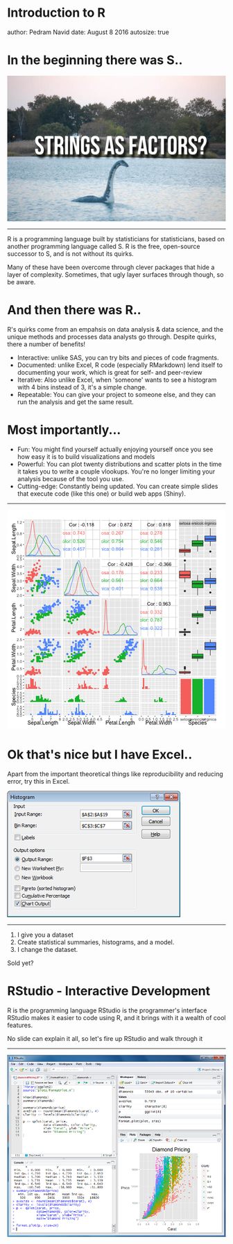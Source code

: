 Introduction to R
========================================================
author: Pedram Navid
date: August 8 2016
autosize: true

In the beginning there was S..
========================================================

![StringsAsFactors Monster](img/loch_ness_factor.jpg)

***

R is a programming language built by statisticians for statisticians, 
based on another programming language called S. R is the free, open-source 
successor to S, and is not without its quirks.

Many of these have been overcome through clever packages
that hide a layer of complexity. Sometimes, that ugly layer
surfaces through though, so be aware. 

And then there was R..
========================================================

R's quirks come from an empahsis on data analysis & data science, and
the unique methods and processes data analysts go through. Despite quirks,
there a number of benefits! 

* Interactive: unlike SAS, you can try bits and pieces of code fragments.
* Documented: unlike Excel, R code (especially RMarkdown) lend itself to 
documenting your work, which is great for self- and peer-review
* Iterative: Also unlike Excel, when 'someone' wants to see a histogram with 4 
bins instead of 3, it's a simple change.
* Repeatable: You can give your project to someone else, and they can run the
analysis and get the same result. 

Most importantly...
========================================================
* Fun: You might find yourself actually enjoying yourself once you see how
easy it is to build visualizations and models
* Powerful: You can plot twenty distributions and scatter plots in the time
it takes you to write a couple vlookups. You're no longer limiting your analysis
because of the tool you use.
* Cutting-edge: Constantly being updated. You can create simple slides that 
execute code (like this one) or build web apps (Shiny).

*** 

![plot of chunk unnamed-chunk-1](Introduction_to_R-figure/unnamed-chunk-1-1.png)

Ok that's nice but I have Excel..
========================================================
Apart from the important theoretical things like reproducibility and reducing
error, try this in Excel.

![Histogram in Excel](img/excel_histogram.png)

*** 

1. I give you a dataset
2. Create statistical summaries, histograms, and a model.
3. I change the dataset.

Sold yet?

RStudio - Interactive Development
========================================================

R is the programming language
RStudio is the programmer's interface
RStudio makes it easier to code using R, and it brings with it
a wealth of cool features. 

No slide can explain it all, so let's fire up RStudio and walk through it
*** 
![RStudio GUI](img/rstudio-windows.png)

